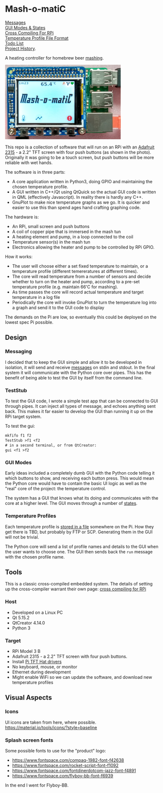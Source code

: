 # Mash-o-matiC

[Messages](doc/messages.md)<br>
[GUI Modes & States](doc/gui_modes.md)<br>
[Cross Compiling For RPi](doc/rpi_setup.md)<br>
[Temperature Profile File Format](doc/file_format.md)<br>
[Todo List](doc/todo.md)<br>
[Project History](doc/history.md).<br>

A heating controller for homebrew beer [mashing](https://en.wikipedia.org/wiki/Mashing).

![Photgraph of Mash-o-matiC RPi](doc/mash-o-matic.png)

This repo is a collection of software that will run on an RPi with an [Adafruit 2315](https://www.adafruit.com/product/2315) - a 2.2" TFT screen with four push buttons (as shown in the photo). Originally it was going to be a touch screen, but push buttons will be more reliable with wet hands. 

The software is in three parts:
* A core application written in Python3, doing GPIO and maintaining the chosen temperature profile.
* A GUI written in C++/Qt using QtQuick so the actual GUI code is written in QML (effectively Javascript). In reality there is hardly any C++.
* GnuPlot to make nice temperature graphs as we go. It is quicker and easier to use this than spend ages hand crafting graphing code.

The hardware is:
* An RPi, small screen and push buttons
* A coil of copper pipe that is immersed in the mash tun
* A heating element and pump, in a loop connected to the coil
* Temperature sensor(s) in the mash tun
* Electronics allowing the heater and pump to be controlled by RPi GPIO.

How it works:
* The user will choose either a set fixed temperature to maintain, or a temperature profile (different temereratures at different times). 
* The core will read temperature from a number of sensors and decide whether to turn on the heater and pump, according to a pre-set temperature profile (e.g. maintain 66'C for mashing).
* As time passes the core will record actual temperature and target temperature in a log file
* Periodically the core will invoke GnuPlot to turn the temperature log into a graph and send it to the GUI code to display

The demands on the Pi are low, so eventually this could be deployed on the lowest spec Pi possible.

## Design

### Messaging
I decided that to keep the GUI simple and allow it to be developed in isolation, it will send and receive [messages](doc/messages.md) on stdin and stdout. In the final system it will communicate with the Python core over pipes. This has the benefit of being able to test the GUI by itself from the command line.

### TestStub

To test the GUI code, I wrote a simple test app that can be connected to GUI through pipes.
It can inject all types of message, and echoes anything sent back. This makes it far easier to develop the GUI than running it up on the RPi target system.

To test the gui:

    mkfifo f1 f2
    TestStub >f1 <f2
    # in a second terminal, or from QtCreator:
    gui <f1 >f2

### GUI Modes
Early ideas included a completely dumb GUI with the Python code telling it which buttons to show, and receiving each button press. This would mean the Python core would have to contain the basic UI logic as well as the "real" core of the project: the temperature control. 

The system has a GUI that knows what its doing and communicates with the core at a higher level. The GUI moves through a number of [states](doc/gui_modes.md).

### Temperature Profiles

Each temperature profile is [stored in a file](doc/file_format.md) somewhere on the Pi. How they get there is TBD, but probably by FTP or SCP. Generating them in the GUI will not be trivial.

The Python core will send a list of profile names and details to the GUI when the user wants to choose one. The GUI then sends back the `run` message with the chosen profile name.

## Tools

This is a classic cross-compiled embedded system. The details of setting up the cross-compiler warrant their own page:
[cross compiling for RPi](doc/rpi_setup.md)

### Host
* Developed on a Linux PC
* Qt 5.15.2
* QtCreator 4.14.0
* Python 3

### Target
* RPi Model 3 B
* Adafruit 2315 - a 2.2" TFT screen with four push buttons.
* Install [Pi TFT Hat drivers](https://learn.adafruit.com/adafruit-2-2-pitft-hat-320-240-primary-display-for-raspberry-pi/easy-install)
* No keyboard, mouse, or monitor
* Ethernet during development
* Might enable WiFi so we can update the software, and download new temperature profiles


## Visual Aspects

### Icons

UI icons are taken from here, where possible. https://material.io/tools/icons/?style=baseline

### Splash screen fonts

Some possible fonts to use for the "product" logo:

* https://www.fontspace.com/compaq-1982-font-f42638
* https://www.fontspace.com/rocket-script-font-f1092
* https://www.fontspace.com/fontdinerdotcom-jazz-font-f4891
* https://www.fontspace.com/flyboy-bb-font-f6939

In the end I went for Flyboy-BB.

